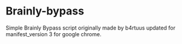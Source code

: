 # Brainly-bypass
Simple Brainly Bypass script originally made by b4rtuus updated for manifest_version 3 for google chrome.
